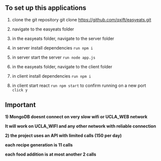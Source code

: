 ## To set up this applications

1) clone the git repository
git clone https://github.com/qxift/easyeats.git

2) navigate to the easyeats folder

3) in the easyeats folder, navigate to the server folder

4) in server install dependencies
```run npm i```

5) in server start the server
```run node app.js```

6) in the easyeats folder, navigate to the client folder

7) in client install dependencies
```run npm i```

8) in client start react
```run npm start```
to confirm running on a new port
```click y ```

## Important
**1) MongoDB doesnt connect on very slow wifi or UCLA_WEB network**

**It will work on UCLA_WIFI and any other network with reliable connection**

**2) the project uses an API with limited calls (150 per day)**

**each recipe generation is 11 calls**

**each food addition is at most another 2 calls**
